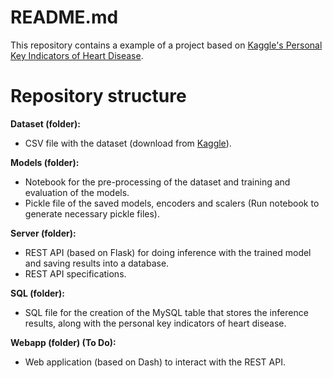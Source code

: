 # README.md

This repository contains a example of a project based on [Kaggle's Personal Key Indicators of Heart Disease](https://www.kaggle.com/datasets/kamilpytlak/personal-key-indicators-of-heart-disease).

# Repository structure #

**Dataset (folder):**
* CSV file with the dataset (download from [Kaggle](https://www.kaggle.com/datasets/kamilpytlak/personal-key-indicators-of-heart-disease)).
  
**Models (folder):**
* Notebook for the pre-processing of the dataset and training and evaluation of the models.
* Pickle file of the saved models, encoders and scalers (Run notebook to generate necessary pickle files).

**Server (folder):**
* REST API (based on Flask) for doing inference with the trained model and saving results into a database.
* REST API specifications.

**SQL (folder):**
* SQL file for the creation of the MySQL table that stores the inference results, along with the personal key indicators of heart disease.

**Webapp (folder) (To Do):**
* Web application (based on Dash) to interact with the REST API.

  
